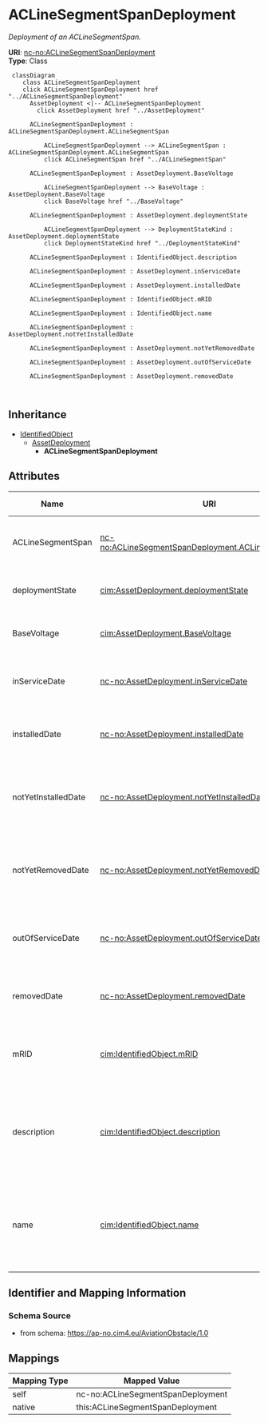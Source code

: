# ACLineSegmentSpanDeployment


_Deployment of an ACLineSegmentSpan._





**URI**: [nc-no:ACLineSegmentSpanDeployment](http://cim4.eu/ns/nc-no#ACLineSegmentSpanDeployment)<br />
**Type**: Class




```mermaid
 classDiagram
    class ACLineSegmentSpanDeployment
    click ACLineSegmentSpanDeployment href "../ACLineSegmentSpanDeployment"
      AssetDeployment <|-- ACLineSegmentSpanDeployment
        click AssetDeployment href "../AssetDeployment"
      
      ACLineSegmentSpanDeployment : ACLineSegmentSpanDeployment.ACLineSegmentSpan
        
          ACLineSegmentSpanDeployment --> ACLineSegmentSpan : ACLineSegmentSpanDeployment.ACLineSegmentSpan
          click ACLineSegmentSpan href "../ACLineSegmentSpan"
        
      ACLineSegmentSpanDeployment : AssetDeployment.BaseVoltage
        
          ACLineSegmentSpanDeployment --> BaseVoltage : AssetDeployment.BaseVoltage
          click BaseVoltage href "../BaseVoltage"
        
      ACLineSegmentSpanDeployment : AssetDeployment.deploymentState
        
          ACLineSegmentSpanDeployment --> DeploymentStateKind : AssetDeployment.deploymentState
          click DeploymentStateKind href "../DeploymentStateKind"
        
      ACLineSegmentSpanDeployment : IdentifiedObject.description
        
      ACLineSegmentSpanDeployment : AssetDeployment.inServiceDate
        
      ACLineSegmentSpanDeployment : AssetDeployment.installedDate
        
      ACLineSegmentSpanDeployment : IdentifiedObject.mRID
        
      ACLineSegmentSpanDeployment : IdentifiedObject.name
        
      ACLineSegmentSpanDeployment : AssetDeployment.notYetInstalledDate
        
      ACLineSegmentSpanDeployment : AssetDeployment.notYetRemovedDate
        
      ACLineSegmentSpanDeployment : AssetDeployment.outOfServiceDate
        
      ACLineSegmentSpanDeployment : AssetDeployment.removedDate
        
      
```





## Inheritance
* [IdentifiedObject](IdentifiedObject.md)
    * [AssetDeployment](AssetDeployment.md)
        * **ACLineSegmentSpanDeployment**



## Attributes


| Name | URI | Cardinality and Range | Description | Inheritance |
| ---  | --- | --- | --- | --- |
| ACLineSegmentSpan | [nc-no:ACLineSegmentSpanDeployment.ACLineSegmentSpan](http://cim4.eu/ns/nc-no#ACLineSegmentSpanDeployment.ACLineSegmentSpan) | 0..1 <br />  [ACLineSegmentSpan](ACLineSegmentSpan.md)  | The associated AC Line Segment Span | direct |
| deploymentState | [cim:AssetDeployment.deploymentState](https://cim.ucaiug.io/ns#AssetDeployment.deploymentState) | 0..1 <br />  [DeploymentStateKind](DeploymentStateKind.md)  | Current deployment state of asset | [AssetDeployment](AssetDeployment.md) |
| BaseVoltage | [cim:AssetDeployment.BaseVoltage](https://cim.ucaiug.io/ns#AssetDeployment.BaseVoltage) | 0..1 <br />  [BaseVoltage](BaseVoltage.md)  | The associated Base Voltage | [AssetDeployment](AssetDeployment.md) |
| inServiceDate | [nc-no:AssetDeployment.inServiceDate](http://cim4.eu/ns/nc-no#AssetDeployment.inServiceDate) | 0..1 <br />  datetime  | Date and time asset was most recently put in service | [AssetDeployment](AssetDeployment.md) |
| installedDate | [nc-no:AssetDeployment.installedDate](http://cim4.eu/ns/nc-no#AssetDeployment.installedDate) | 0..1 <br />  datetime  | Date and time asset was most recently installed | [AssetDeployment](AssetDeployment.md) |
| notYetInstalledDate | [nc-no:AssetDeployment.notYetInstalledDate](http://cim4.eu/ns/nc-no#AssetDeployment.notYetInstalledDate) | 0..1 <br />  datetime  | Date and time of asset deployment transition to not yet installed | [AssetDeployment](AssetDeployment.md) |
| notYetRemovedDate | [nc-no:AssetDeployment.notYetRemovedDate](http://cim4.eu/ns/nc-no#AssetDeployment.notYetRemovedDate) | 0..1 <br />  datetime  | Date and time of asset deployment transition to not yet removed | [AssetDeployment](AssetDeployment.md) |
| outOfServiceDate | [nc-no:AssetDeployment.outOfServiceDate](http://cim4.eu/ns/nc-no#AssetDeployment.outOfServiceDate) | 0..1 <br />  datetime  | Date and time asset was most recently taken out of service | [AssetDeployment](AssetDeployment.md) |
| removedDate | [nc-no:AssetDeployment.removedDate](http://cim4.eu/ns/nc-no#AssetDeployment.removedDate) | 0..1 <br />  datetime  | Date and time asset was most recently removed | [AssetDeployment](AssetDeployment.md) |
| mRID | [cim:IdentifiedObject.mRID](https://cim.ucaiug.io/ns#IdentifiedObject.mRID) | 0..1 <br />  string  | Master resource identifier issued by a model authority | [IdentifiedObject](IdentifiedObject.md) |
| description | [cim:IdentifiedObject.description](https://cim.ucaiug.io/ns#IdentifiedObject.description) | 0..1 <br />  string  | The description is a free human readable text describing or naming the object | [IdentifiedObject](IdentifiedObject.md) |
| name | [cim:IdentifiedObject.name](https://cim.ucaiug.io/ns#IdentifiedObject.name) | 0..1 <br />  string  | The name is any free human readable and possibly non unique text naming the o... | [IdentifiedObject](IdentifiedObject.md) |









## Identifier and Mapping Information







### Schema Source


* from schema: https://ap-no.cim4.eu/AviationObstacle/1.0





## Mappings

| Mapping Type | Mapped Value |
| ---  | ---  |
| self | nc-no:ACLineSegmentSpanDeployment |
| native | this:ACLineSegmentSpanDeployment |




